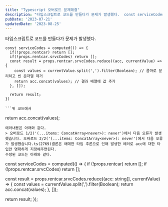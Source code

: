```yaml
---
title: "Typescript 오버로드 문제해결"
description: "타입스크립트로 코드를 만들다가 문제가 발생했다.  const serviceCodes = computed(() => {   if(!props.rentcar) return [];   if(!props.rentcar.srvcCodes) return [];   const result = pro..."
pubDate: '2023-07-21'
updatedDate: '2023-08-25'
---
```


타입스크립트로 코드를 만들다가 문제가 발생했다.
```
const serviceCodes = computed(() => {
  if(!props.rentcar) return [];
  if(!props.rentcar.srvcCodes) return [];
  const result = props.rentcar.srvcCodes.reduce((acc, currentValue) => {
    const values = currentValue.split(',').filter(Boolean); // 콤마로 분리하고 빈 문자열 제거
    return acc.concat(values); // 결과 배열에 값 추가
  }, []);

  return result;
})

```위 코드에서
```
return acc.concat(values); 

```부분의 values 에서 에러가 발생했다.
에러내용은 아래와 같다.
> 오버로드 1/2('(...items: ConcatArray<never>): never')에서 다음 오류가 발생했습니다. 오버로드 2/2('(...items: ConcatArray<never>): never')에서 다음 오류가 발생했습니다.ts(2769)결론은 애매한 타입 추론으로 인해 발생한 에러로 acc에 대한 타입만 명확하게 지정해주면된다.
수정된 코드는 아래와 같다.
```
const serviceCodes = computed(() => {
  if (!props.rentcar) return [];
  if (!props.rentcar.srvcCodes) return [];

  const result = props.rentcar.srvcCodes.reduce((acc: string[], currentValue) => {
    const values = currentValue.split(',').filter(Boolean);
    return acc.concat(values);
  }, []);

  return result;
});

```acc에 명확한 string[] 타입을 지정했다.